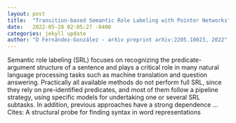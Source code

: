 ```yaml
---
layout: post
title:  "Transition-based Semantic Role Labeling with Pointer Networks"
date:   2022-05-28 02:05:27 -0400
categories: jekyll update
author: "D Fernández-González - arXiv preprint arXiv:2205.10023, 2022"
---
```

Semantic role labeling (SRL) focuses on recognizing the predicate-argument structure of a sentence and plays a critical role in many natural language processing tasks such as machine translation and question answering. Practically all available methods do not perform full SRL, since they rely on pre-identified predicates, and most of them follow a pipeline strategy, using specific models for undertaking one or several SRL subtasks. In addition, previous approaches have a strong dependence … Cites: ‪A structural probe for finding syntax in word representations‬